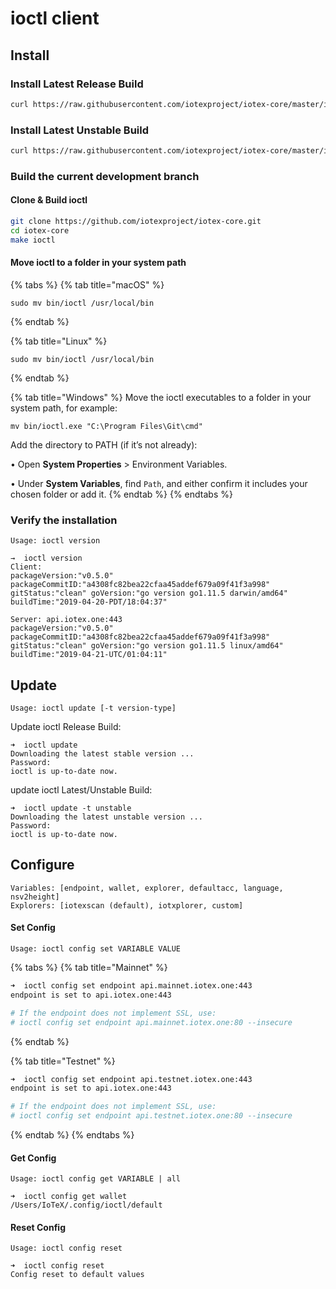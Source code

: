 # ioctl client

## Install

### Install Latest Release Build

```bash
curl https://raw.githubusercontent.com/iotexproject/iotex-core/master/install-cli.sh | sh
```

### Install Latest Unstable Build

```bash
curl https://raw.githubusercontent.com/iotexproject/iotex-core/master/install-cli.sh | sh -s "unstable"
```

### Build the current development branch

#### Clone & Build ioctl

```sh
git clone https://github.com/iotexproject/iotex-core.git
cd iotex-core
make ioctl
```

#### Move ioctl to a folder in your system path

{% tabs %}
{% tab title="macOS" %}
```
sudo mv bin/ioctl /usr/local/bin
```
{% endtab %}

{% tab title="Linux" %}
```
sudo mv bin/ioctl /usr/local/bin
```


{% endtab %}

{% tab title="Windows" %}
Move the ioctl executables to a folder in your system path, for example:

```
mv bin/ioctl.exe "C:\Program Files\Git\cmd"
```

Add the directory to PATH (if it’s not already):

• Open **System Properties** > Environment Variables.

• Under **System Variables**, find `Path`, and either confirm it includes your chosen folder or add it.
{% endtab %}
{% endtabs %}

### Verify the installation

`Usage: ioctl version`

```
→  ioctl version
Client:
packageVersion:"v0.5.0" packageCommitID:"a4308fc82bea22cfaa45addef679a09f41f3a998" gitStatus:"clean" goVersion:"go version go1.11.5 darwin/amd64" buildTime:"2019-04-20-PDT/18:04:37"

Server: api.iotex.one:443
packageVersion:"v0.5.0" packageCommitID:"a4308fc82bea22cfaa45addef679a09f41f3a998" gitStatus:"clean" goVersion:"go version go1.11.5 linux/amd64" buildTime:"2019-04-21-UTC/01:04:11"
```

## Update

`Usage: ioctl update [-t version-type]`

Update ioctl Release Build:

```
➜  ioctl update
Downloading the latest stable version ...
Password:
ioctl is up-to-date now.
```

update ioctl Latest/Unstable Build:

```
➜  ioctl update -t unstable
Downloading the latest unstable version ...
Password:
ioctl is up-to-date now.
```

## Configure&#x20;

`Variables: [endpoint, wallet, explorer, defaultacc, language, nsv2height]`\
`Explorers: [iotexscan (default), iotxplorer, custom]`

#### Set Config

`Usage: ioctl config set VARIABLE VALUE`

{% tabs %}
{% tab title="Mainnet" %}
```bash
➜  ioctl config set endpoint api.mainnet.iotex.one:443
endpoint is set to api.iotex.one:443

# If the endpoint does not implement SSL, use:
# ioctl config set endpoint api.mainnet.iotex.one:80 --insecure
```
{% endtab %}

{% tab title="Testnet" %}
```bash
➜  ioctl config set endpoint api.testnet.iotex.one:443
endpoint is set to api.iotex.one:443

# If the endpoint does not implement SSL, use:
# ioctl config set endpoint api.testnet.iotex.one:80 --insecure
```
{% endtab %}
{% endtabs %}

#### Get Config

`Usage: ioctl config get VARIABLE | all`

```
➜  ioctl config get wallet
/Users/IoTeX/.config/ioctl/default
```

#### Reset Config

`Usage: ioctl config reset`

```
➜  ioctl config reset
Config reset to default values
```
